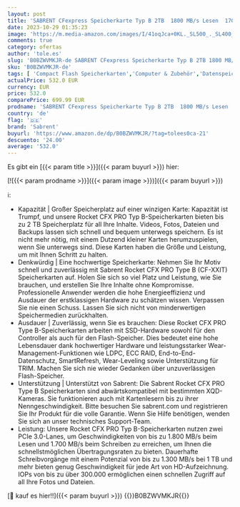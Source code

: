 ```yaml
---
layout: post
title: 'SABRENT CFexpress Speicherkarte Typ B 2TB  1800 MB/s Lesen  1700MB/s Schreiben  cf Express Memory Card 8k raw für DSLR  professionelle Cinematographer  Fotografen  Videofilmer  Vloggers  CF-XXIT-2TB '
date: 2023-10-29 01:35:23
image: 'https://m.media-amazon.com/images/I/41oqJca+0KL._SL500_._SL400_.jpg'
comments: true
category: ofertas
author: 'tole.es'
slug: 'B0BZWVMKJR-de SABRENT CFexpress Speicherkarte Typ B 2TB 1800 MB/s Lesen...'
sku: 'B0BZWVMKJR-de'
tags: [ 'Compact Flash Speicherkarten','Computer & Zubehör','Datenspeicher','Externe Datenspeicher','Speicherkarten','sabrent','🇩🇪', ]
actualPrice: 532.0 EUR
currency: EUR
price: 532.0
comparePrice: 699.99 EUR
prodname: 'SABRENT CFexpress Speicherkarte Typ B 2TB  1800 MB/s Lesen  1700MB/s Schreiben  cf Express Memory Card 8k raw für DSLR  professionelle Cinematographer  Fotografen  Videofilmer  Vloggers  CF-XXIT-2TB '
country: 'de'
flag: '🇩🇪'
brand: 'Sabrent'
buyurl: 'https://www.amazon.de/dp/B0BZWVMKJR/?tag=tolees0ca-21'
descuento: '24.00'
average: '532.0'
---
```


Es gibt ein [{{< param title >}}]({{< param buyurl >}}) hier:

[![{{< param prodname >}}]({{< param image >}})]({{< param buyurl >}})

ℹ️:

- Kapazität | Großer Speicherplatz auf einer winzigen Karte: Kapazität ist Trumpf, und unsere Rocket CFX PRO Typ B-Speicherkarten bieten bis zu 2 TB Speicherplatz für all Ihre Inhalte. Videos, Fotos, Dateien und Backups lassen sich schnell und bequem unterwegs speichern. Es ist nicht mehr nötig, mit einem Dutzend kleiner Karten herumzuspielen, wenn Sie unterwegs sind. Diese Karten haben die Größe und Leistung, um mit Ihnen Schritt zu halten.
- Denkwürdig | Eine hochwertige Speicherkarte: Nehmen Sie Ihr Motiv schnell und zuverlässig mit Sabrent Rocket CFX PRO Type B (CF-XXIT) Speicherkarten auf. Holen Sie sich so viel Platz und Leistung, wie Sie brauchen, und erstellen Sie Ihre Inhalte ohne Kompromisse. Professionelle Anwender werden die hohe Energieeffizienz und Ausdauer der erstklassigen Hardware zu schätzen wissen. Verpassen Sie nie einen Schuss. Lassen Sie sich nicht von minderwertigen Speichermedien zurückhalten.
- Ausdauer | Zuverlässig, wenn Sie es brauchen: Diese Rocket CFX PRO Type B-Speicherkarten arbeiten mit SSD-Hardware sowohl für den Controller als auch für den Flash-Speicher. Dies bedeutet eine hohe Lebensdauer dank hochwertiger Hardware und leistungsstarker Wear-Management-Funktionen wie LDPC, ECC RAID, End-to-End-Datenschutz, SmartRefresh, Wear-Leveling sowie Unterstützung für TRIM. Machen Sie sich nie wieder Gedanken über unzuverlässigen Flash-Speicher.
- Unterstützung | Unterstützt von Sabrent: Die Sabrent Rocket CFX PRO Type B Speicherkarten sind abwärtskompatibel mit bestimmten XQD-Kameras. Sie funktionieren auch mit Kartenlesern bis zu ihrer Nenngeschwindigkeit. Bitte besuchen Sie sabrent.com und registrieren Sie Ihr Produkt für die volle Garantie. Wenn Sie Hilfe benötigen, wenden Sie sich an unser technisches Support-Team.
- Leistung: Unsere Rocket CFX PRO Typ B-Speicherkarten nutzen zwei PCIe 3.0-Lanes, um Geschwindigkeiten von bis zu 1.800 MB/s beim Lesen und 1.700 MB/s beim Schreiben zu erreichen, um Ihnen die schnellstmöglichen Übertragungsraten zu bieten. Dauerhafte Schreibvorgänge mit einem Potenzial von bis zu 1.300 MB/s bei 1 TB und mehr bieten genug Geschwindigkeit für jede Art von HD-Aufzeichnung. IOPs von bis zu über 300.000 ermöglichen einen schnellen Zugriff auf all Ihre Fotos und Dateien.

[🛒 kauf es hier!!]({{< param buyurl >}})
{{<world>}}B0BZWVMKJR{{</world>}}
